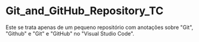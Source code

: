 # Git_and_GitHub_Repository_TC

Este se trata apenas de um pequeno repositório com anotações sobre "Git", "Github" e "Git" e "GitHub" no "Visual Studio Code".
